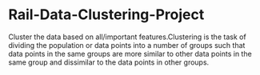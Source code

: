 # Rail-Data-Clustering-Project
Cluster the data based on all/important features.Clustering is the task of dividing the population or data points into a number of groups such that data points in the same groups are more similar to other data points in the same group and dissimilar to the data points in other groups.
